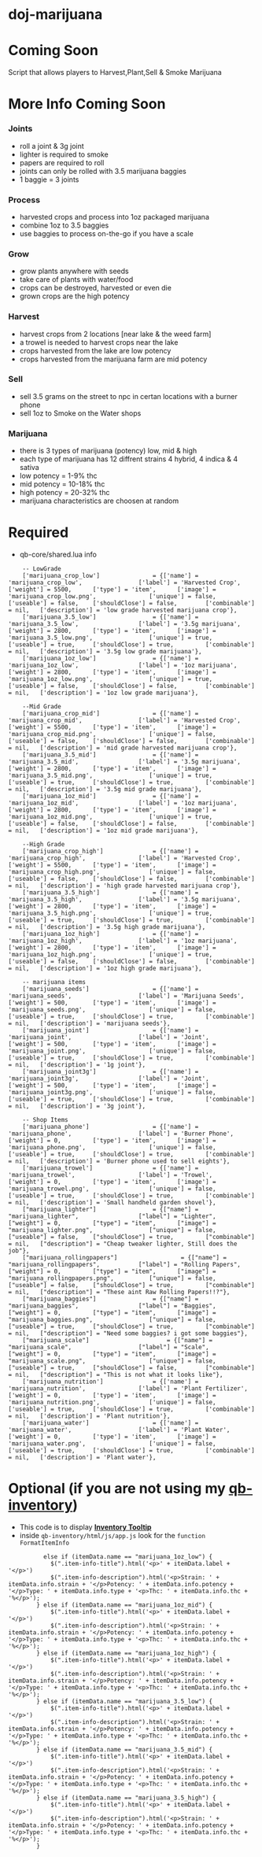 # doj-marijuana

# Coming Soon

Script that allows players to Harvest,Plant,Sell & Smoke Marijuana

# More Info Coming Soon

### Joints
- roll a joint & 3g joint
- lighter is required to smoke
- papers are required to roll
- joints can only be rolled with 3.5 marijuana baggies
- 1 baggie = 3 joints

### Process
- harvested crops and process into 1oz packaged marijuana
- combine 1oz to 3.5 baggies
- use baggies to process on-the-go if you have a scale

### Grow
- grow plants anywhere with seeds
- take care of plants with water/food
- crops can be destroyed, harvested or even die
- grown crops are the high potency

### Harvest
- harvest crops from 2 locations [near lake & the weed farm]
- a trowel is needed to harvest crops near the lake
- crops harvested from the lake are low potency
- crops harvested from the marijuana farm are mid potency

### Sell
- sell 3.5 grams on the street to npc in certan locations with a burner phone
- sell 1oz to Smoke on the Water shops

### Marijuana
- there is 3 types of marijuana (potency) low, mid & high
- each type of marijuana has 12 diffrent strains 4 hybrid, 4 indica & 4 sativa
- low potency = 1-9% thc
- mid potency = 10-18% thc
- high potency = 20-32% thc
- marijuana characteristics are choosen at random  

# Required
- qb-core/shared.lua info
```
	-- LowGrade
	['marijuana_crop_low'] 			 	 = {['name'] = 'marijuana_crop_low', 				['label'] = 'Harvested Crop', 			['weight'] = 5500, 		['type'] = 'item', 		['image'] = 'marijuana_crop_low.png', 				['unique'] = false,    	['useable'] = false,    ['shouldClose'] = false,	   	['combinable'] = nil,   ['description'] = 'low grade harvested marijuana crop'},	
	['marijuana_3.5_low'] 			 	 = {['name'] = 'marijuana_3.5_low', 				['label'] = '3.5g marijuana', 			['weight'] = 2800, 		['type'] = 'item', 		['image'] = 'marijuana_3.5_low.png', 				['unique'] = true,    	['useable'] = true,     ['shouldClose'] = true,	   		['combinable'] = nil,   ['description'] = '3.5g low grade marijuana'},	
	['marijuana_1oz_low'] 			 	 = {['name'] = 'marijuana_1oz_low', 				['label'] = '1oz marijuana', 			['weight'] = 2800, 		['type'] = 'item', 		['image'] = 'marijuana_1oz_low.png', 				['unique'] = true,    	['useable'] = false,    ['shouldClose'] = false,	   	['combinable'] = nil,   ['description'] = '1oz low grade marijuana'},	
	
	--Mid Grade
	['marijuana_crop_mid'] 		 	 	 = {['name'] = 'marijuana_crop_mid', 				['label'] = 'Harvested Crop', 			['weight'] = 5500, 		['type'] = 'item', 		['image'] = 'marijuana_crop_mid.png', 				['unique'] = false,    	['useable'] = false,    ['shouldClose'] = false,	   	['combinable'] = nil,   ['description'] = 'mid grade harvested marijuana crop'},	
	['marijuana_3.5_mid'] 		 	 	 = {['name'] = 'marijuana_3.5_mid', 				['label'] = '3.5g marijuana', 			['weight'] = 2800, 		['type'] = 'item', 		['image'] = 'marijuana_3.5_mid.png', 				['unique'] = true,    	['useable'] = true,     ['shouldClose'] = true,	   		['combinable'] = nil,   ['description'] = '3.5g mid grade marijuana'},	
	['marijuana_1oz_mid'] 		 	 	 = {['name'] = 'marijuana_1oz_mid', 				['label'] = '1oz marijuana', 			['weight'] = 2800, 		['type'] = 'item', 		['image'] = 'marijuana_1oz_mid.png', 				['unique'] = true,    	['useable'] = false,    ['shouldClose'] = false,	   	['combinable'] = nil,   ['description'] = '1oz mid grade marijuana'},	
	
	--High Grade
	['marijuana_crop_high'] 		 	 = {['name'] = 'marijuana_crop_high', 				['label'] = 'Harvested Crop', 			['weight'] = 5500, 		['type'] = 'item', 		['image'] = 'marijuana_crop_high.png', 				['unique'] = false,    	['useable'] = false,    ['shouldClose'] = false,	   	['combinable'] = nil,   ['description'] = 'high grade harvested marijuana crop'},	
	['marijuana_3.5_high'] 		 	 	 = {['name'] = 'marijuana_3.5_high', 				['label'] = '3.5g marijuana', 			['weight'] = 2800, 		['type'] = 'item', 		['image'] = 'marijuana_3.5_high.png', 				['unique'] = true,    	['useable'] = true,     ['shouldClose'] = true,	   		['combinable'] = nil,   ['description'] = '3.5g high grade marijuana'},	
	['marijuana_1oz_high'] 		 	 	 = {['name'] = 'marijuana_1oz_high', 				['label'] = '1oz marijuana', 			['weight'] = 2800, 		['type'] = 'item', 		['image'] = 'marijuana_1oz_high.png', 				['unique'] = true,    	['useable'] = false,    ['shouldClose'] = false,	   	['combinable'] = nil,   ['description'] = '1oz high grade marijuana'},	
	
	-- marijuana items
	['marijuana_seeds'] 			 	 = {['name'] = 'marijuana_seeds', 					['label'] = 'Marijuana Seeds', 			['weight'] = 500, 		['type'] = 'item', 		['image'] = 'marijuana_seeds.png', 					['unique'] = false,    	['useable'] = true, 	['shouldClose'] = true,	   		['combinable'] = nil,   ['description'] = 'marijuana seeds'},	
	['marijuana_joint'] 			 	 = {['name'] = 'marijuana_joint', 					['label'] = 'Joint', 					['weight'] = 500, 		['type'] = 'item', 		['image'] = 'marijuana_joint.png', 					['unique'] = false,    	['useable'] = true, 	['shouldClose'] = true,	   		['combinable'] = nil,   ['description'] = '1g joint'},	
	['marijuana_joint3g'] 			 	 = {['name'] = 'marijuana_joint3g', 				['label'] = 'Joint', 			    	['weight'] = 500, 		['type'] = 'item', 		['image'] = 'marijuana_joint3g.png', 				['unique'] = false,    	['useable'] = true, 	['shouldClose'] = true,	   		['combinable'] = nil,   ['description'] = '3g joint'},	
	
	-- Shop Items
	['marijuana_phone'] 			 	 = {['name'] = 'marijuana_phone', 					['label'] = 'Burner Phone', 			['weight'] = 0, 		['type'] = 'item', 		['image'] = 'marijuana_phone.png', 					['unique'] = false,    	['useable'] = true, 	['shouldClose'] = true,	   		['combinable'] = nil,   ['description'] = 'Burner phone used to sell eights'},	
	['marijuana_trowel'] 			 	 = {['name'] = 'marijuana_trowel', 			  		['label'] = 'Trowel', 					['weight'] = 0, 		['type'] = 'item', 		['image'] = 'marijuana_trowel.png', 				['unique'] = false,    	['useable'] = true, 	['shouldClose'] = true,	   		['combinable'] = nil,   ['description'] = 'Small handheld garden shovel'},
	["marijuana_lighter"] 		 	 	 = {["name"] = "marijuana_lighter", 				["label"] = "Lighter", 					["weight"] = 0, 	    ["type"] = "item", 		["image"] = "marijuana_lighter.png", 				["unique"] = false, 	["useable"] = false, 	["shouldClose"] = true,    		["combinable"] = nil,   ["description"] = "Cheap tweaker lighter, Still does the job"},
	["marijuana_rollingpapers"] 		         = {["name"] = "marijuana_rollingpapers", 			["label"] = "Rolling Papers", 			["weight"] = 0, 	    ["type"] = "item", 		["image"] = "marijuana_rollingpapers.png", 			["unique"] = false, 	["useable"] = false, 	["shouldClose"] = true,    		["combinable"] = nil,   ["description"] = "These aint Raw Rolling Papers!!?"},
	["marijuana_baggies"] 		 	 	 = {["name"] = "marijuana_baggies", 				["label"] = "Baggies", 					["weight"] = 0, 	    ["type"] = "item", 		["image"] = "marijuana_baggies.png", 				["unique"] = false, 	["useable"] = true, 	["shouldClose"] = true,    		["combinable"] = nil,   ["description"] = "Need some baggies? i got some baggies"},
	["marijuana_scale"] 		 	         = {["name"] = "marijuana_scale", 					["label"] = "Scale", 					["weight"] = 0, 	    ["type"] = "item", 		["image"] = "marijuana_scale.png", 					["unique"] = false, 	["useable"] = true, 	["shouldClose"] = false,   		["combinable"] = nil,   ["description"] = "This is not what it looks like"},
	['marijuana_nutrition'] 			 = {['name'] = 'marijuana_nutrition', 			    ['label'] = 'Plant Fertilizer', 		['weight'] = 0, 		['type'] = 'item', 		['image'] = 'marijuana_nutrition.png', 				['unique'] = false, 	['useable'] = true, 	['shouldClose'] = true,	  		['combinable'] = nil,   ['description'] = 'Plant nutrition'},
	['marijuana_water'] 			 	 = {['name'] = 'marijuana_water', 			    	['label'] = 'Plant Water', 				['weight'] = 0, 		['type'] = 'item', 		['image'] = 'marijuana_water.png', 					['unique'] = false, 	['useable'] = true, 	['shouldClose'] = true,	  		['combinable'] = nil,   ['description'] = 'Plant water'},

```

# Optional (if you are not using my **[qb-inventory](https://github.com/dojwun/qb-inventory)**)
- This code is to display **[Inventory Tooltip]()** 
- inside ```qb-inventory/html/js/app.js``` look for the ```function FormatItemInfo```
```
          else if (itemData.name == "marijuana_1oz_low") {
            $(".item-info-title").html('<p>' + itemData.label + '</p>')
            $(".item-info-description").html('<p>Strain: ' + itemData.info.strain + '</p>Potency: ' + itemData.info.potency + '</p>Type: ' + itemData.info.type + '<p>Thc: ' + itemData.info.thc + '%</p>');
        } else if (itemData.name == "marijuana_1oz_mid") {
            $(".item-info-title").html('<p>' + itemData.label + '</p>')
            $(".item-info-description").html('<p>Strain: ' + itemData.info.strain + '</p>Potency: ' + itemData.info.potency + '</p>Type: ' + itemData.info.type + '<p>Thc: ' + itemData.info.thc + '%</p>');
        } else if (itemData.name == "marijuana_1oz_high") {
            $(".item-info-title").html('<p>' + itemData.label + '</p>')
            $(".item-info-description").html('<p>Strain: ' + itemData.info.strain + '</p>Potency: ' + itemData.info.potency + '</p>Type: ' + itemData.info.type + '<p>Thc: ' + itemData.info.thc + '%</p>');
        } else if (itemData.name == "marijuana_3.5_low") {
            $(".item-info-title").html('<p>' + itemData.label + '</p>')
            $(".item-info-description").html('<p>Strain: ' + itemData.info.strain + '</p>Potency: ' + itemData.info.potency + '</p>Type: ' + itemData.info.type + '<p>Thc: ' + itemData.info.thc + '%</p>');
        } else if (itemData.name == "marijuana_3.5_mid") {
            $(".item-info-title").html('<p>' + itemData.label + '</p>')
            $(".item-info-description").html('<p>Strain: ' + itemData.info.strain + '</p>Potency: ' + itemData.info.potency + '</p>Type: ' + itemData.info.type + '<p>Thc: ' + itemData.info.thc + '%</p>');
        } else if (itemData.name == "marijuana_3.5_high") {
            $(".item-info-title").html('<p>' + itemData.label + '</p>')
            $(".item-info-description").html('<p>Strain: ' + itemData.info.strain + '</p>Potency: ' + itemData.info.potency + '</p>Type: ' + itemData.info.type + '<p>Thc: ' + itemData.info.thc + '%</p>');
        } 
```

